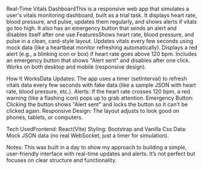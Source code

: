 
Real-Time Vitals DashboardThis is a responsive web app that simulates a user's vitals monitoring dashboard, built as a trial task. It displays heart rate, blood pressure, and pulse, updates them regularly, and shows alerts if vitals go too high. It also has an emergency button that sends an alert and disables itself after one use.FeaturesShows heart rate, blood pressure, and pulse in a clean, card-style layout. Updates vitals every few seconds using mock data (like a heartbeat monitor refreshing automatically). Displays a red alert (e.g., a blinking icon or box) if heart rate goes above 120 bpm. Includes an emergency button that shows "Alert sent" and disables after one click. Works on both desktop and mobile (responsive design).

How It WorksData Updates: The app uses a timer (setInterval) to refresh vitals data every few seconds with fake data (like a sample JSON with heart rate, blood pressure, etc.). Alerts: If the heart rate crosses 120 bpm, a red warning (like a flashing icon) pops up to grab attention. Emergency Button: Clicking the button shows "Alert sent" and locks the button so it can't be clicked again. Responsive Design: The layout adjusts to look good on phones, tablets, or computers.

Tech UsedFrontend: React(Vite) Styling: Bootstrap and Vanilla Css Data: Mock JSON data (no real WebSocket, just a timer for simulation).

Notes: This was built in a day to show my approach to building a simple, user-friendly interface with real-time updates and alerts. It’s not perfect but focuses on clear structure and functionality.